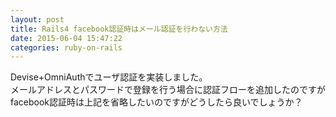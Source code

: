 ```yaml
---
layout: post
title: Rails4 facebook認証時はメール認証を行わない方法
date: 2015-06-04 15:47:22
categories: ruby-on-rails
---
```

<p>Devise+OmniAuthでユーザ認証を実装しました。<br>
メールアドレスとパスワードで登録を行う場合に認証フローを追加したのですが<br>
facebook認証時は上記を省略したいのですがどうしたら良いでしょうか？</p>
